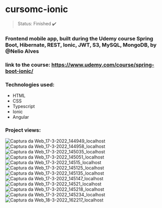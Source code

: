 # cursomc-ionic

>Status: Finished ✔️

### Frontend mobile app, built during the Udemy course Spring Boot, Hibernate, REST, Ionic, JWT, S3, MySQL, MongoDB, by @Nelio Alves
### link to the course: https://www.udemy.com/course/spring-boot-ionic/

### Technologies used:

+ HTML
+ CSS
+ Typescript
+ Ionic
+ Angular

### Project views:

![Captura da Web_17-3-2022_144949_localhost](https://user-images.githubusercontent.com/80921933/159069869-115606a8-2413-4df5-9c8b-c3277b4a87c0.jpeg)
![Captura da Web_17-3-2022_144958_localhost](https://user-images.githubusercontent.com/80921933/159069870-db94b091-becc-4e1d-9404-d1fb8221a2af.jpeg)
![Captura da Web_17-3-2022_145035_localhost](https://user-images.githubusercontent.com/80921933/159069872-c9a39276-e983-42db-b287-3e509cb0b333.jpeg)
![Captura da Web_17-3-2022_145051_localhost](https://user-images.githubusercontent.com/80921933/159069874-04ccca1c-bc74-4a73-a088-b21e558819ec.jpeg)
![Captura da Web_17-3-2022_14515_localhost](https://user-images.githubusercontent.com/80921933/159069888-331c0801-dca1-4393-ba63-50bde05e573d.jpeg)
![Captura da Web_17-3-2022_145125_localhost](https://user-images.githubusercontent.com/80921933/159069876-381e6bed-eb72-45ff-9fba-f66056b1a39e.jpeg)
![Captura da Web_17-3-2022_145135_localhost](https://user-images.githubusercontent.com/80921933/159069877-b384f6fd-4963-49e2-8db7-ae039bf15515.jpeg)
![Captura da Web_17-3-2022_145147_localhost](https://user-images.githubusercontent.com/80921933/159069881-46c879ab-8403-4450-83d2-8ed81283fefc.jpeg)
![Captura da Web_17-3-2022_14521_localhost](https://user-images.githubusercontent.com/80921933/159069866-6804f92b-7f99-413a-916d-e6b662a76120.jpeg)
![Captura da Web_17-3-2022_145218_localhost](https://user-images.githubusercontent.com/80921933/159069884-e3fb4150-5a19-4769-a25b-58605ae3b39d.jpeg)
![Captura da Web_17-3-2022_145234_localhost](https://user-images.githubusercontent.com/80921933/159069887-85270652-61c8-4db0-bf64-468ca37696f8.jpeg)
![Captura da Web_18-3-2022_162217_localhost](https://user-images.githubusercontent.com/80921933/159070596-a7b5b7ca-11de-4a8d-895a-c8a22aaf6603.jpeg)
